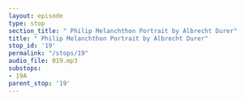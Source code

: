 ```yaml
---
layout: episode
type: stop
section_title: " Philip Melanchthon Portrait by Albrecht Durer"
title: " Philip Melanchthon Portrait by Albrecht Durer"
stop_id: '19'
permalink: "/stops/19"
audio_file: 019.mp3
substops:
- 19A
parent_stop: '19'
---
```


